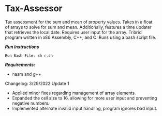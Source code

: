 # Tax-Assessor
Tax assessment for the sum and mean of property values. Takes in a float of arrays to solve for sum and mean. Additionally, features a time updater that retrieves the local date. Requires user input for the array. Tribrid program written in x86 Assembly, C++, and C. Runs using a bash script file.

***Run Instructions***
```
Run Bash File: sh r.sh
```

***Requirements:***
- nasm and g++

Changelog:
3/29/2022 Update 1
- Applied minor fixes regarding management of array elements.
- Expanded the cell size to 16, allowing for more user input and preventing negative numbers.
- Implemented alternate invalid input handling, program ignores bad input.  
